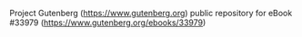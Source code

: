 Project Gutenberg (https://www.gutenberg.org) public repository for eBook #33979 (https://www.gutenberg.org/ebooks/33979)
